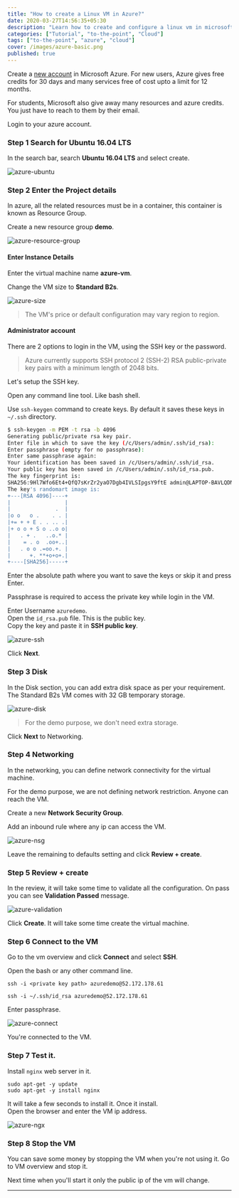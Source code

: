 ```yaml
---
title: "How to create a Linux VM in Azure?"
date: 2020-03-27T14:56:35+05:30
description: "Learn how to create and configure a linux vm in microsoft azure cloud."
categories: ["Tutorial", "to-the-point", "Cloud"]
tags: ["to-the-point", "azure", "cloud"]
cover: /images/azure-basic.png
published: true
---
```


Create a [new account](https://azure.microsoft.com/en-in/free/) in Microsoft Azure. For new users, Azure gives free credits for 30 days and many services free of cost upto a limit for 12 months.

For students, Microsoft also give away many resources and azure credits. You just have to reach to them by their email.

Login to your azure account.

### Step 1 Search for Ubuntu 16.04 LTS

In the search bar, search **Ubuntu 16.04 LTS** and select create.

![azure-ubuntu](./images/azure-ubuntu.PNG)

### Step 2 Enter the Project details

In azure, all the related resources must be in a container, this container is known as Resource Group.

Create a new resource group **demo**.

![azure-resource-group](./images/azure-rg.PNG)

#### Enter Instance Details

Enter the virtual machine name **azure-vm**.

Change the VM size to **Standard B2s**.

![azure-size](./images/azure-vm-size.PNG)

> The VM's price or default configuration may vary region to region.

#### Administrator account

There are 2 options to login in the VM, using the SSH key or the password.

> Azure currently supports SSH protocol 2 (SSH-2) RSA public-private key pairs with a minimum length of 2048 bits.

Let's setup the SSH key.

Open any command line tool. Like bash shell.

Use `ssh-keygen` command to create keys. By default it saves these keys in `~/.ssh` directory.

```sh
$ ssh-keygen -m PEM -t rsa -b 4096
Generating public/private rsa key pair.
Enter file in which to save the key (/c/Users/admin/.ssh/id_rsa):
Enter passphrase (empty for no passphrase):
Enter same passphrase again:
Your identification has been saved in /c/Users/admin/.ssh/id_rsa.
Your public key has been saved in /c/Users/admin/.ssh/id_rsa.pub.
The key fingerprint is:
SHA256:9Hl7Wfo6Et4+QfQ7sKrZr2yaO7Dgb4IVLSIpgsY9ftE admin@LAPTOP-BAVLQDM1
The key's randomart image is:
+---[RSA 4096]----+
|                 |
|              .  |
|o o   o .    . . |
|+= + + E . . .. .|
|+ o o + S o ..o o|
|   . + .   ..o.* |
|    = . o  .oo+..|
|   . o o .=oo.+. |
|      +. **+o+o+.|
+----[SHA256]-----+

```

Enter the absolute path where you want to save the keys or skip it and press Enter.

Passphrase is required to access the private key while login in the VM.

Enter Username `azuredemo`.  
Open the `id_rsa.pub` file. This is the public key.  
Copy the key and paste it in **SSH public key**.

![azure-ssh](./images/azure-ssh.PNG)

Click **Next**.

### Step 3 Disk

In the Disk section, you can add extra disk space as per your requirement. The Standard B2s VM comes with 32 GB temporary storage.

![azure-disk](./images/azure-disk.PNG)

> For the demo purpose, we don't need extra storage.

Click **Next** to Networking.

### Step 4 Networking

In the networking, you can define network connectivity for the virtual machine.

For the demo purpose, we are not defining network restriction. Anyone can reach the VM.

Create a new **Network Security Group**.

Add an inbound rule where any ip can access the VM.

![azure-nsg](./images/azure-vm-nsg.PNG)

Leave the remaining to defaults setting and click **Review + create**.

### Step 5 Review + create

In the review, it will take some time to validate all the configuration. On pass you can see **Validation Passed** message.

![azure-validation](./images/azure-vm-validation.PNG)

Click **Create**. It will take some time create the virtual machine.

### Step 6 Connect to the VM

Go to the vm overview and click **Connect** and select **SSH**.

Open the bash or any other command line.

```
ssh -i <private key path> azuredemo@52.172.178.61

ssh -i ~/.ssh/id_rsa azuredemo@52.172.178.61
```

Enter passphrase.

![azure-connect](./images/azure-vm-connect.PNG)

You're connected to the VM.

### Step 7 Test it.

Install `nginx` web server in it.

```
sudo apt-get -y update
sudo apt-get -y install nginx
```

It will take a few seconds to install it. Once it install.  
Open the browser and enter the VM ip address.

![azure-ngx](./images/azure-nginx.PNG)

### Step 8 Stop the VM

You can save some money by stopping the VM when you're not using it. Go to VM overview and stop it.

Next time when you'll start it only the public ip of the vm will change.

---